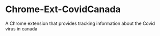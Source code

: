# Chrome-Ext-CovidCanada
A Chrome extension that provides tracking information about the Covid virus in canada
